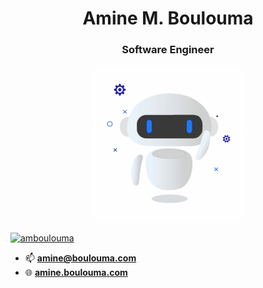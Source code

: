 <h1 align="center">Amine M. Boulouma</h1>
<h3 align="center">Software Engineer</h3>
<p align= "center"><img src="https://github.com/amboulouma/amboulouma/blob/master/animation.gif" width="250" height="250"></p>

<p align="left"> <a href="https://twitter.com/amboulouma" target="blank"><img src="https://img.shields.io/twitter/follow/amboulouma?logo=twitter&style=for-the-badge" alt="amboulouma" /></a> </p>

- 📫 **amine@boulouma.com**
- 🌐 **[amine.boulouma.com](https://amine.boulouma.com)**
